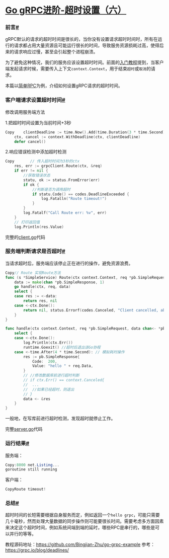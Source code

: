 # [Go gRPC进阶-超时设置（六） ](https://www.cnblogs.com/FireworksEasyCool/p/12702959.html)

### 前言[#](https://www.cnblogs.com/FireworksEasyCool/p/12702959.html#2563099071)

gRPC默认的请求的超时时间是很长的，当你没有设置请求超时时间时，所有在运行的请求都占用大量资源且可能运行很长的时间，导致服务资源损耗过高，使得后来的请求响应过慢，甚至会引起整个进程崩溃。

为了避免这种情况，我们的服务应该设置超时时间。前面的[入门教程](https://github.com/Bingjian-Zhu/go-grpc-example)提到，当客户端发起请求时候，需要传入上下文`context.Context`，用于结束`超时`或`取消`的请求。

本篇以[简单RPC](https://bingjian-zhu.github.io/2020/04/10/Go-gRPC教程-简单RPC（二）/)为例，介绍如何设置gRPC请求的超时时间。

### 客户端请求设置超时时间[#](https://www.cnblogs.com/FireworksEasyCool/p/12702959.html#2271942445)

修改调用服务端方法

1.把超时时间设置为当前时间+3秒

```go
Copy	clientDeadline := time.Now().Add(time.Duration(3 * time.Second))
	ctx, cancel := context.WithDeadline(ctx, clientDeadline)
	defer cancel()
```

2.响应错误检测中添加超时检测

```go
Copy       // 传入超时时间为3秒的ctx
	res, err := grpcClient.Route(ctx, &req)
	if err != nil {
		//获取错误状态
		statu, ok := status.FromError(err)
		if ok {
			//判断是否为调用超时
			if statu.Code() == codes.DeadlineExceeded {
				log.Fatalln("Route timeout!")
			}
		}
		log.Fatalf("Call Route err: %v", err)
	}
	// 打印返回值
	log.Println(res.Value)
```

完整的[client.go](https://github.com/Bingjian-Zhu/go-grpc-example/blob/master/6-grpc_deadlines/client/client.go)代码

### 服务端判断请求是否超时[#](https://www.cnblogs.com/FireworksEasyCool/p/12702959.html#619785162)

当请求超时后，服务端应该停止正在进行的操作，避免资源浪费。

```go
Copy// Route 实现Route方法
func (s *SimpleService) Route(ctx context.Context, req *pb.SimpleRequest) (*pb.SimpleResponse, error) {
	data := make(chan *pb.SimpleResponse, 1)
	go handle(ctx, req, data)
	select {
	case res := <-data:
		return res, nil
	case <-ctx.Done():
		return nil, status.Errorf(codes.Canceled, "Client cancelled, abandoning.")
	}
}

func handle(ctx context.Context, req *pb.SimpleRequest, data chan<- *pb.SimpleResponse) {
	select {
	case <-ctx.Done():
		log.Println(ctx.Err())
		runtime.Goexit() //超时后退出该Go协程
	case <-time.After(4 * time.Second): // 模拟耗时操作
		res := pb.SimpleResponse{
			Code:  200,
			Value: "hello " + req.Data,
		}
		// //修改数据库前进行超时判断
		// if ctx.Err() == context.Canceled{
		// 	...
		// 	//如果已经超时，则退出
		// }
		data <- &res
	}
}
```

一般地，在写库前进行超时检测，发现超时就停止工作。

完整[server.go](https://github.com/Bingjian-Zhu/go-grpc-example/tree/master/6-grpc_deadlines/server/server.go)代码

### 运行结果[#](https://www.cnblogs.com/FireworksEasyCool/p/12702959.html#869484100)

服务端：

```powershell
Copy:8000 net.Listing...
goroutine still running
```

客户端：

```powershell
CopyRoute timeout!
```

### 总结[#](https://www.cnblogs.com/FireworksEasyCool/p/12702959.html#2154918882)

超时时间的长短需要根据自身服务而定，例如返回一个`hello grpc`，可能只需要几十毫秒，然而处理大量数据的同步操作则可能要很长时间。需要考虑多方面因素来决定这个超时时间，例如系统间端到端的延时，哪些RPC是串行的，哪些是可以并行的等等。

教程源码地址：https://github.com/Bingjian-Zhu/go-grpc-example
参考：https://grpc.io/blog/deadlines/